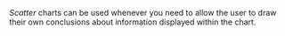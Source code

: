 _Scatter_ charts can be&nbsp;used whenever you need to&nbsp;allow the user to&nbsp;draw their own conclusions about information displayed within the chart.